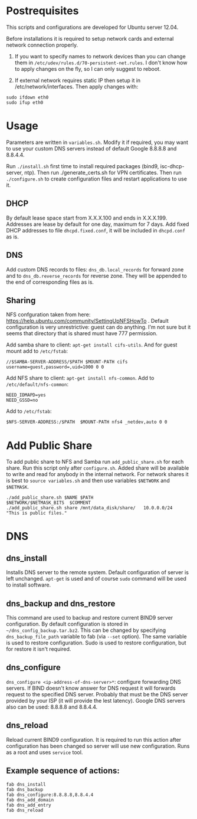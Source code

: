 # Postrequisites

This scripts and configurations are developed for Ubuntu server 12.04.

Before installations it is required to setup network cards and external network connection properly.

1. If you want to specify names to network devices than you can change them in `/etc/udev/rules.d/70-persistent-net.rules`. I don't know how to apply changes on the fly, so I can only suggest to reboot.

2. If external network requires static IP then setup it in /etc/network/interfaces. Then apply changes with:
```
sudo ifdown eth0
sudo ifup eth0
```

# Usage

Parameters are written in `variables.sh`. Modify it if required, you may want to use your custom DNS servers instead of default Google 8.8.8.8 and 8.8.4.4.

Run `./install.sh` first time to install required packages (bind9, isc-dhcp-server, ntp). Then run ./generate_certs.sh for VPN certificates. Then run `./configure.sh` to create configuration files and restart applications to use it.

## DHCP

By default lease space start from X.X.X.100 and ends in X.X.X.199. Addresses are lease by default for one day, maximum for 7 days. Add fixed DHCP addresses to file `dhcpd.fixed.conf`, it will be included in `dhcpd.conf` as is.

## DNS

Add custom DNS records to files: `dns_db.local_records` for forward zone and to `dns_db.reverse_records` for reverse zone. They will be appended to the end of corresponding files as is.

## Sharing

NFS confguration taken from here: https://help.ubuntu.com/community/SettingUpNFSHowTo . Default configuration is very unrestrictive: guest can do anything. I'm not sure but it seems that directory that is shared must have 777 permission.

Add samba share to client: `apt-get install cifs-utils`. And for guest mount add to `/etc/fstab`:
```
//$SAMBA-SERVER-ADDRESS/$PATH $MOUNT-PATH cifs username=guest,password=,uid=1000 0 0
```

Add NFS share to client: `apt-get install nfs-common`. Add to `/etc/default/nfs-common`:
```
NEED_IDMAPD=yes
NEED_GSSD=no
```
Add to `/etc/fstab`:
```
$NFS-SERVER-ADDRESS:/$PATH  $MOUNT-PATH nfs4 _netdev,auto 0 0
```


# Add Public Share
To add public share to NFS and Samba run `add_public_share.sh` for each share. Run this script only after `configure.sh`. Added share will be available to write and read for anybody in the internal network. For network shares it is best to `source variables.sh` and then use variables `$NETWORK` and `$NETMASK`.
```
./add_public_share.sh $NAME $PATH                   $NETWORK/$NETMASK_BITS  $COMMENT
./add_public_share.sh share /mnt/data_disk/share/   10.0.0.0/24             "This is public files."
```

# DNS


## dns_install

Installs DNS server to the remote system. Default configuration of server is left unchanged. `apt-get` is used and of course `sudo` command will be used to install software.

## dns_backup and dns_restore

This command are used to backup and restore current BIND9 server configuration. By default configuration is stored in `~/dns_config_backup.tar.bz2`. This can be changed by specifying `dns_backup_file_path` variable to fab (via `--set` option). The same variable is used to restore configuration. Sudo is used to restore configuration, but for restore it isn't required.

## dns_configure

`dns_configure <ip-address-of-dns-server>*`: configure forwarding DNS servers. If BIND doesn't know answer for DNS request it will forwards request to the specified DNS server. Probably that must be the DNS server provided by your ISP (it will provide the lest latency). Google DNS servers also can be used: 8.8.8.8 and 8.8.4.4.

## dns_reload

Reload current BIND9 configuration. It is required to run this action after configuration has been changed so server will use new configuration. Runs as a root and uses `service` tool.

## Example sequence of actions:

```
fab dns_install
fab dns_backup
fab dns_configure:8.8.8.8,8.8.4.4
fab dns_add_domain
fab dns_add_entry
fab dns_reload
```
